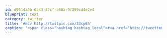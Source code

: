 ```yaml
---
id: d9514a8b-6a43-42cf-a68a-9f299cd4e2e4
blueprint: text
category: twitter
title: '#mcv http://twitpic.com/33cp6h'
caption: '<span class="hashtag hashtag_local">#<a href="http://tweettemp.darylchymko.ca/?tag=mcv">mcv</a> http://twitpic.com/33cp6h'
---
```

